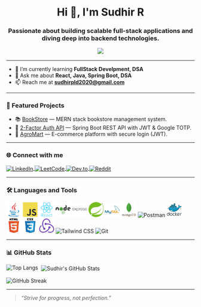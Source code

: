 <div align="center">
  <h1>Hi 👋, I'm Sudhir R</h1>
  <h3>Passionate about building scalable full-stack applications and diving deep into backend technologies.</h3>
  <img src="https://media1.giphy.com/media/v1.Y2lkPTc5MGI3NjExcjEyMzR6OTk1c3NndmZiMTJ6bmRiOXNuN2M1cDRibmFieXI0NXNidCZlcD12MV9pbnRlcm5hbF9naWZfYnlfaWQmY3Q9Zw/l50NecAmiy7Nz9rPgf/giphy.gif" width="150" />
</div>

---

- 🌱 I’m currently learning **FullStack Develpment, DSA**
- 💬 Ask me about **React, Java, Spring Boot, DSA**
- 📫 Reach me at **sudhirpld2020@gmail.com**

---

### 🧠 Featured Projects

- 📚 [BookStore](https://github.com/Sudhir0302/BookStore) — MERN stack bookstore management system.
- 🔐 [2-Factor Auth API](https://github.com/Sudhir0302/Spring_security) — Spring Boot REST API with JWT & Google TOTP.
- 🌾 [AgroMart](https://github.com/Sudhir0302/AgroMart) — E-commerce platform with secure login (JWT).

---

### 🌐 Connect with me

<p align="left">
  <a href="https://linkedin.com/in/sudhir-rakkiappan" target="_blank">
    <img align="center" src="https://raw.githubusercontent.com/rahuldkjain/github-profile-readme-generator/master/src/images/icons/Social/linked-in-alt.svg" alt="LinkedIn" height="30" width="40" />
  </a>
  </a>
  <a href="https://leetcode.com/u/Sudhir03/" target="_blank">
    <img align="center" src="https://raw.githubusercontent.com/rahuldkjain/github-profile-readme-generator/master/src/images/icons/Social/leet-code.svg" alt="LeetCode" height="30" width="40"    />
  </a>
  <a href="https://dev.to/sudhir03" target="_blank">
    <img align="center" src="https://upload.wikimedia.org/wikipedia/commons/thumb/2/2a/Dev_to_logo.svg/800px-Dev_to_logo.svg.png" alt="Dev.to" height="30" width="40" />
  </a>
  <a href="https://www.reddit.com/user/Imaginary_Sample_929/" target="_blank">
    <img align="center" src="https://www.vectorlogo.zone/logos/reddit/reddit-icon.svg" alt="Reddit" height="30" width="40" />
  </a>
</p>

---

### 🛠️ Languages and Tools

<p align="left">
  <img src="https://raw.githubusercontent.com/devicons/devicon/master/icons/java/java-original.svg" alt="Java" width="40" height="40"/>
  <img src="https://raw.githubusercontent.com/devicons/devicon/master/icons/javascript/javascript-original.svg" alt="JavaScript" width="40" height="40"/>
  <img src="https://raw.githubusercontent.com/devicons/devicon/master/icons/react/react-original-wordmark.svg" alt="React" width="40" height="40"/>
  <img src="https://raw.githubusercontent.com/devicons/devicon/master/icons/nodejs/nodejs-original-wordmark.svg" alt="Node.js" width="40" height="40"/>
  <img src="https://raw.githubusercontent.com/devicons/devicon/master/icons/express/express-original-wordmark.svg" alt="Express.js" width="40" height="40"/>
  <img src="https://raw.githubusercontent.com/devicons/devicon/master/icons/spring/spring-original.svg" alt="Spring Boot" width="40" height="40"/>
  <img src="https://raw.githubusercontent.com/devicons/devicon/master/icons/mysql/mysql-original-wordmark.svg" alt="MySQL" width="40" height="40"/>
  <img src="https://raw.githubusercontent.com/devicons/devicon/master/icons/mongodb/mongodb-original-wordmark.svg" alt="MongoDB" width="40" height="40"/>
  <img src="https://www.vectorlogo.zone/logos/getpostman/getpostman-icon.svg" alt="Postman" width="40" height="40"/>
  <img src="https://raw.githubusercontent.com/devicons/devicon/master/icons/docker/docker-original-wordmark.svg" alt="Docker" width="40" height="40"/>
  <img src="https://raw.githubusercontent.com/devicons/devicon/master/icons/html5/html5-original-wordmark.svg" alt="HTML5" width="40" height="40"/>
  <img src="https://raw.githubusercontent.com/devicons/devicon/master/icons/css3/css3-original-wordmark.svg" alt="CSS3" width="40" height="40"/>
  <img src="https://raw.githubusercontent.com/devicons/devicon/master/icons/redux/redux-original.svg" alt="Redux" width="40" height="40"/>
  <img src="https://www.vectorlogo.zone/logos/tailwindcss/tailwindcss-icon.svg" alt="Tailwind CSS" width="40" height="40"/>
  <img src="https://www.vectorlogo.zone/logos/git-scm/git-scm-icon.svg" alt="Git" width="40" height="40"/>
</p>

---

### 📊 GitHub Stats

<p>
  <img align="left" src="https://github-readme-stats.vercel.app/api/top-langs?username=sudhir0302&show_icons=true&locale=en&layout=compact" alt="Top Langs" />
</p>

<p>&nbsp;
  <img align="center" src="https://github-readme-stats.vercel.app/api?username=sudhir0302&show_icons=true&locale=en" alt="Sudhir's GitHub Stats" />
</p>

<p>
  <img align="center" src="https://github-readme-streak-stats.herokuapp.com/?user=sudhir0302" alt="GitHub Streak" />
</p>

---

> *“Strive for progress, not perfection.”*
